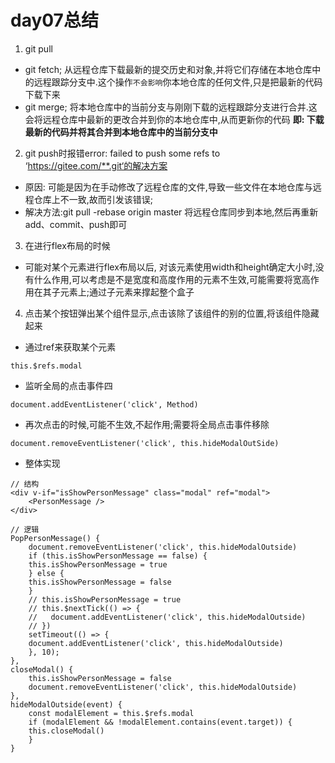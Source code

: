 # day07总结
1. git pull
- git fetch; 从远程仓库下载最新的提交历史和对象,并将它们存储在本地仓库中的远程跟踪分支中.这个操作`不会影响`你本地仓库的任何文件,只是把最新的代码下载下来
- git merge; 将本地仓库中的当前分支与刚刚下载的远程跟踪分支进行合并.这会将远程仓库中最新的更改合并到你的本地仓库中,从而更新你的代码
**即: 下载最新的代码并将其合并到本地仓库中的当前分支中**

2. git push时报错error: failed to push some refs to ‘https://gitee.com/**.git‘的解决方案
- 原因: 可能是因为在手动修改了远程仓库的文件,导致一些文件在本地仓库与远程仓库上不一致,故而引发该错误; 
- 解决方法:git pull -rebase origin master 将远程仓库同步到本地,然后再重新add、commit、push即可

3. 在进行flex布局的时候
- 可能对某个元素进行flex布局以后, 对该元素使用width和height确定大小时,没有什么作用,可以考虑是不是宽度和高度作用的元素不生效,可能需要将宽高作用在其子元素上;通过子元素来撑起整个盒子

4. 点击某个按钮弹出某个组件显示,点击该除了该组件的别的位置,将该组件隐藏起来
- 通过ref来获取某个元素
```
this.$refs.modal
```
- 监听全局的点击事件四
```
document.addEventListener('click', Method)
```
- 再次点击的时候,可能不生效,不起作用;需要将全局点击事件移除
```
document.removeEventListener('click', this.hideModalOutSide)
```
- 整体实现
```
// 结构
<div v-if="isShowPersonMessage" class="modal" ref="modal">
    <PersonMessage />
</div>

// 逻辑
PopPersonMessage() {
    document.removeEventListener('click', this.hideModalOutside)
    if (this.isShowPersonMessage == false) {
    this.isShowPersonMessage = true
    } else {
    this.isShowPersonMessage = false
    }
    // this.isShowPersonMessage = true
    // this.$nextTick(() => {
    //   document.addEventListener('click', this.hideModalOutside)
    // })
    setTimeout(() => {
    document.addEventListener('click', this.hideModalOutside)
    }, 10);
},
closeModal() {
    this.isShowPersonMessage = false
    document.removeEventListener('click', this.hideModalOutside)
},
hideModalOutside(event) {
    const modalElement = this.$refs.modal
    if (modalElement && !modalElement.contains(event.target)) {
    this.closeModal()
    }
}
```





